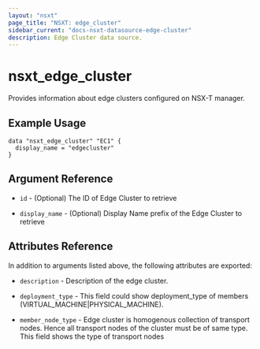 ```yaml
---
layout: "nsxt"
page_title: "NSXT: edge_cluster"
sidebar_current: "docs-nsxt-datasource-edge-cluster"
description: Edge Cluster data source.
---
```


# nsxt_edge_cluster

Provides information about edge clusters configured on NSX-T manager.

## Example Usage

```
data "nsxt_edge_cluster" "EC1" {
  display_name = "edgecluster"
}
```

## Argument Reference

* `id` - (Optional) The ID of Edge Cluster to retrieve

* `display_name` - (Optional) Display Name prefix of the Edge Cluster to retrieve

## Attributes Reference

In addition to arguments listed above, the following attributes are exported:

* `description` - Description of the edge cluster.

* `deployment_type` - This field could show deployment_type of members (VIRTUAL_MACHINE|PHYSICAL_MACHINE).

* `member_node_type` - Edge cluster is homogenous collection of transport nodes. Hence all transport nodes of the cluster must be of same type. This field shows the type of transport nodes